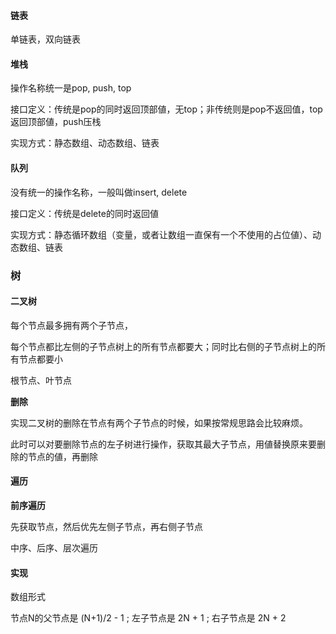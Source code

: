 #### 链表

单链表，双向链表



#### 堆栈

操作名称统一是pop, push, top 

接口定义：传统是pop的同时返回顶部値，无top；非传统则是pop不返回值，top返回顶部値，push压栈

实现方式：静态数组、动态数组、链表



#### 队列

没有统一的操作名称，一般叫做insert, delete  

接口定义：传统是delete的同时返回値  

实现方式：静态循环数组（变量，或者让数组一直保有一个不使用的占位値）、动态数组、链表



### 树

#### 二叉树

每个节点最多拥有两个子节点，

每个节点都比左侧的子节点树上的所有节点都要大；同时比右侧的子节点树上的所有节点都要小  

根节点、叶节点  

**删除**

实现二叉树的删除在节点有两个子节点的时候，如果按常规思路会比较麻烦。  

此时可以对要删除节点的左子树进行操作，获取其最大子节点，用値替换原来要删除的节点的値，再删除  

#### 遍历

**前序遍历**

先获取节点，然后优先左侧子节点，再右侧子节点  

中序、后序、层次遍历

#### 实现

数组形式

节点N的父节点是 \(N+1\)/2 - 1 ; 左子节点是 2N + 1 ; 右子节点是 2N + 2  



